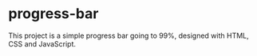 # progress-bar
This project is a simple progress bar going to 99%, designed with HTML, CSS and JavaScript.
